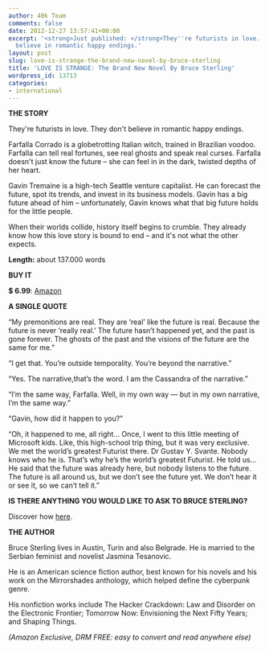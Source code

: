 ```yaml
---
author: 40k Team
comments: false
date: 2012-12-27 13:57:41+00:00
excerpt: '<strong>Just published: </strong>They''re futurists in love. They don''t
  believe in romantic happy endings.'
layout: post
slug: love-is-strange-the-brand-new-novel-by-bruce-sterling
title: 'LOVE IS STRANGE: The Brand New Novel By Bruce Sterling'
wordpress_id: 13713
categories:
- international
---
```


**THE STORY**

They're futurists in love. They don't believe in romantic happy endings.

Farfalla Corrado is a globetrotting Italian witch, trained in Brazilian voodoo. Farfalla can tell real fortunes, see real ghosts and speak real curses. Farfalla doesn't just know the future – she can feel in in the dark, twisted depths of her heart.

Gavin Tremaine is a high-tech Seattle venture capitalist. He can forecast the future, spot its trends, and invest in its business models. Gavin has a big future ahead of him – unfortunately, Gavin knows what that big future holds for the little people.

When their worlds collide, history itself begins to crumble. They already know how this love story is bound to end – and it's not what the other expects.

**Length:** about 137.000 words

**BUY IT**

**$ 6.99**: [Amazon](http://www.amazon.com/dp/B00ASBPAWY/) 

**A SINGLE QUOTE**

“My premonitions are real. They are ‘real’ like the future is real. Because the future is never ‘really real.’ The future hasn’t happened yet, and the past is gone forever. The ghosts of the past and the visions of the future are the same for me.”

“I get that. You’re outside temporality. You’re beyond the narrative.”

“Yes. The narrative,that’s the word. I am the Cassandra of the narrative.”

“I’m the same way, Farfalla. Well, in my own way — but in my own narrative, I’m the same way.”

“Gavin, how did it happen to you?”

“Oh, it happened to me, all right... Once, I went to this little meeting of Microsoft kids. Like, this high-school trip thing, but it was very exclusive. We met the world’s greatest Futurist there. Dr Gustav Y. Svante. Nobody knows who he is. That’s why he’s the world’s greatest Futurist. He told us... He said that the future was already here, but nobody listens to the future. The future is all around us, but we don’t see the future yet. We don’t hear it or see it, so we can’t tell it.”

**IS THERE ANYTHING YOU WOULD LIKE TO ASK TO BRUCE STERLING?**

Discover how [here](http://www.40kbooks.com/?p=13710).

**THE AUTHOR**

Bruce Sterling lives in Austin, Turin and also Belgrade. He is married to the Serbian feminist and novelist Jasmina Tesanovic.

He is an American science fiction author, best known for his novels and his work on the Mirrorshades anthology, which helped define the cyberpunk genre.

His nonfiction works include The Hacker Crackdown: Law and Disorder on the Electronic Frontier; Tomorrow Now: Envisioning the Next Fifty Years; and Shaping Things.

_(Amazon Exclusive, DRM FREE: easy to convert and read anywhere else)_





